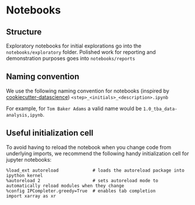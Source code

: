 # Notebooks
## Structure
Exploratory notebooks for initial explorations go into the `notebooks/exploratory` folder.
Polished work for reporting and demonstration purposes goes into `notebooks/reports`

## Naming convention
We use the following naming convention for notebooks (inspired by [cookiecutter-datascience](https://drivendata.github.io/cookiecutter-data-science/#notebooks-are-for-exploration-and-communication))
```<step>_<initials>_<description>.ipynb```

For example, for `Tom Baker Adams` a valid name would be `1.0_tba_data-analysis,ipynb`. 

## Useful initialization cell
To avoid having to reload the notebook when you change code from underlying imports, we recommend the following handy initialization cell for jupyter notebooks:
```
%load_ext autoreload             # loads the autoreload package into ipython kernel
%autoreload 2                    # sets autoreload mode to automatically reload modules when they change
%config IPCompleter.greedy=True  # enables tab completion
import xarray as xr
```
